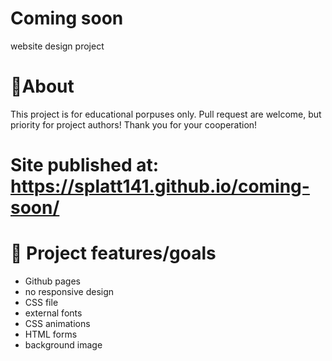 # Coming soon

website design project

# 🌟About

This project is for educational porpuses only. Pull request are welcome, but priority for project authors! Thank you for your cooperation!

# Site published at: https://splatt141.github.io/coming-soon/

# 🎯 Project features/goals

- Github pages
- no responsive design
- CSS file
- external fonts
- CSS animations
- HTML forms
- background image
